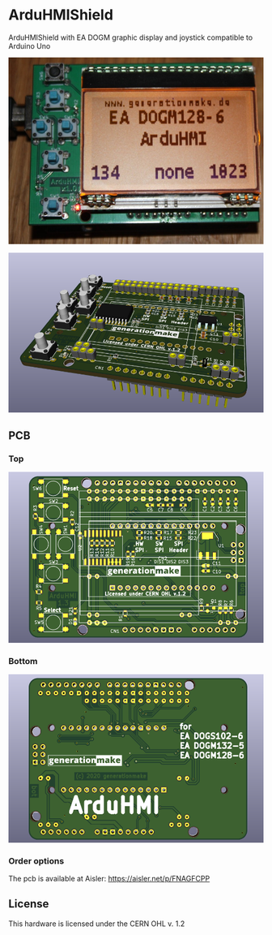 # ArduHMIShield
ArduHMIShield with EA DOGM graphic display and joystick compatible to Arduino Uno

![ArduHMIShield intro](docs/images/arduhmi_intro.jpg)

![ArduHMIShield rendering](docs/images/ArduHMIShield_rendering.png)

## PCB

### Top

![ArduHMIShield PCB top](docs/images/ArduHMIShield_top.png)

### Bottom

![ArduHMIShield PCB bot](docs/images/ArduHMIShield_bot.png)

### Order options

The pcb is available at Aisler: https://aisler.net/p/FNAGFCPP

## License

This hardware is licensed under the CERN OHL v. 1.2

